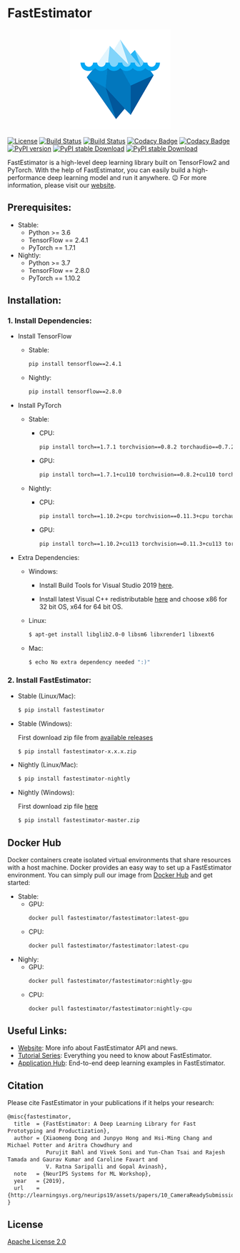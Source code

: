 # FastEstimator
<p align="center">
  <img src="./tutorial/resources/icon.png" title="we are cool">
</p>

[![License](https://img.shields.io/badge/License-Apache_2.0-informational.svg)](LICENSE)
[![Build Status](http://jenkins.fastestimator.org:8080/buildStatus/icon?subject=PR-build&job=fastestimator%2Ffastestimator%2Fmaster)](http://jenkins.fastestimator.org:8080/job/fastestimator/job/fastestimator/job/master/)
[![Build Status](http://jenkins.fastestimator.org:8080/buildStatus/icon?subject=nightly-build&job=nightly)](http://jenkins.fastestimator.org:8080/job/nightly/)
[![Codacy Badge](https://app.codacy.com/project/badge/Grade/3a46ea86b8f04caab271f2a7bd6f4bd9)](https://www.codacy.com/gh/fastestimator/fastestimator/dashboard?utm_source=github.com&amp;utm_medium=referral&amp;utm_content=fastestimator/fastestimator&amp;utm_campaign=Badge_Grade)
[![Codacy Badge](https://app.codacy.com/project/badge/Coverage/3a46ea86b8f04caab271f2a7bd6f4bd9)](https://www.codacy.com/gh/fastestimator/fastestimator/dashboard?utm_source=github.com&utm_medium=referral&utm_content=fastestimator/fastestimator&utm_campaign=Badge_Coverage)
[![PyPI version](https://badge.fury.io/py/fastestimator.svg)](https://pypi.org/project/fastestimator/)
[![PyPI stable Download](https://img.shields.io/pypi/dm/fastestimator?label=stable%20downloads&color=16D1B4)](https://pypistats.org/packages/fastestimator)
[![PyPI stable Download](https://img.shields.io/pypi/dm/fastestimator-nightly?label=nightly%20downloads&color=16D1B4)](https://pypistats.org/packages/fastestimator-nightly)


FastEstimator is a high-level deep learning library built on TensorFlow2 and PyTorch. With the help of FastEstimator, you can easily build a high-performance deep learning model and run it anywhere. :wink: For more information, please visit our [website](https://www.fastestimator.org/).

## Prerequisites:
* Stable:
    * Python >= 3.6
    * TensorFlow == 2.4.1
    * PyTorch == 1.7.1
* Nightly:
    * Python >= 3.7
    * TensorFlow == 2.8.0
    * PyTorch == 1.10.2

## Installation:
### 1. Install Dependencies:

* Install TensorFlow
    * Stable:
        ```bash
        pip install tensorflow==2.4.1
        ```
    * Nightly:
        ```bash
        pip install tensorflow==2.8.0
        ```

* Install PyTorch
    * Stable:
        * CPU:
            ```bash
            pip install torch==1.7.1 torchvision==0.8.2 torchaudio==0.7.2
            ```

        * GPU:
            ```bash
            pip install torch==1.7.1+cu110 torchvision==0.8.2+cu110 torchaudio===0.7.2 -f https://download.pytorch.org/whl/torch_stable.html
            ```
    * Nightly:
        * CPU:
            ```bash
            pip install torch==1.10.2+cpu torchvision==0.11.3+cpu torchaudio==0.10.2+cpu -f https://download.pytorch.org/whl/cpu/torch_stable.html
            ```

        * GPU:
            ```bash
            pip install torch==1.10.2+cu113 torchvision==0.11.3+cu113 torchaudio==0.10.2+cu113 -f https://download.pytorch.org/whl/cu113/torch_stable.html
            ```
* Extra Dependencies:

    * Windows:

        * Install Build Tools for Visual Studio 2019 [here](https://visualstudio.microsoft.com/downloads/#build-tools-for-visual-studio-2019).

        * Install latest Visual C++ redistributable [here](https://support.microsoft.com/en-us/help/2977003/the-latest-supported-visual-c-downloads) and choose x86 for 32 bit OS, x64 for 64 bit OS.

    * Linux:
        ``` bash
        $ apt-get install libglib2.0-0 libsm6 libxrender1 libxext6
        ```

    * Mac:
        ``` bash
        $ echo No extra dependency needed ":)"
        ```

### 2. Install FastEstimator:
* Stable (Linux/Mac):
    ``` bash
    $ pip install fastestimator
    ```

* Stable (Windows):

    First download zip file from [available releases](https://github.com/fastestimator/fastestimator/releases)
    ``` bash
    $ pip install fastestimator-x.x.x.zip
    ```

* Nightly (Linux/Mac):
    ``` bash
    $ pip install fastestimator-nightly
    ```

* Nightly (Windows):

    First download zip file [here](https://github.com/fastestimator/fastestimator/archive/master.zip)
    ``` bash
    $ pip install fastestimator-master.zip
    ```



## Docker Hub
Docker containers create isolated virtual environments that share resources with a host machine. Docker provides an easy way to set up a FastEstimator environment. You can simply pull our image from [Docker Hub](https://hub.docker.com/r/fastestimator/fastestimator/tags) and get started:
* Stable:
    * GPU:
        ``` bash
        docker pull fastestimator/fastestimator:latest-gpu
        ```
    * CPU:
        ``` bash
        docker pull fastestimator/fastestimator:latest-cpu
        ```
* Nighly:
    * GPU:
        ``` bash
        docker pull fastestimator/fastestimator:nightly-gpu
        ```
    * CPU:
        ``` bash
        docker pull fastestimator/fastestimator:nightly-cpu
        ```

## Useful Links:
* [Website](https://www.fastestimator.org): More info about FastEstimator API and news.
* [Tutorial Series](https://github.com/fastestimator/fastestimator/tree/master/tutorial): Everything you need to know about FastEstimator.
* [Application Hub](https://github.com/fastestimator/fastestimator/tree/master/apphub): End-to-end deep learning examples in FastEstimator.



## Citation
Please cite FastEstimator in your publications if it helps your research:
```
@misc{fastestimator,
  title  = {FastEstimator: A Deep Learning Library for Fast Prototyping and Productization},
  author = {Xiaomeng Dong and Junpyo Hong and Hsi-Ming Chang and Michael Potter and Aritra Chowdhury and
            Purujit Bahl and Vivek Soni and Yun-Chan Tsai and Rajesh Tamada and Gaurav Kumar and Caroline Favart and
            V. Ratna Saripalli and Gopal Avinash},
  note   = {NeurIPS Systems for ML Workshop},
  year   = {2019},
  url    = {http://learningsys.org/neurips19/assets/papers/10_CameraReadySubmission_FastEstimator_final_camera.pdf}
}
```

## License
[Apache License 2.0](https://github.com/fastestimator/fastestimator/blob/master/LICENSE)
